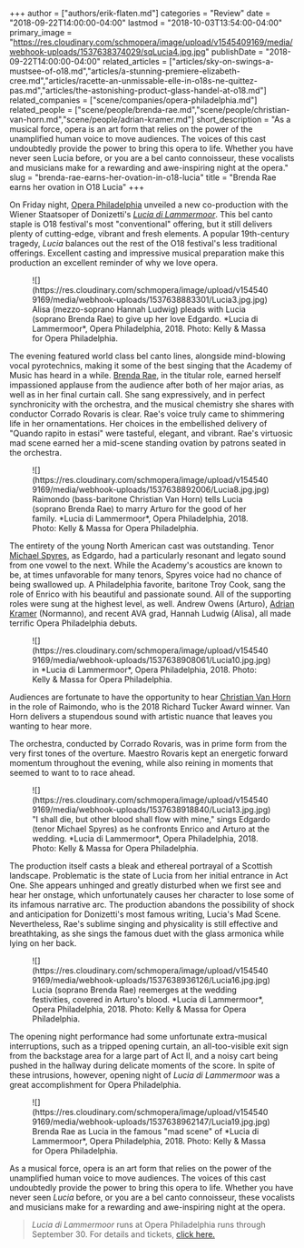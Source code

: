 +++
author = ["authors/erik-flaten.md"]
categories = "Review"
date = "2018-09-22T14:00:00-04:00"
lastmod = "2018-10-03T13:54:00-04:00"
primary_image = "https://res.cloudinary.com/schmopera/image/upload/v1545409169/media/webhook-uploads/1537638374029/sqLucia4.jpg.jpg"
publishDate = "2018-09-22T14:00:00-04:00"
related_articles = ["articles/sky-on-swings-a-mustsee-of-o18.md","articles/a-stunning-premiere-elizabeth-cree.md","articles/racette-an-unmissable-elle-in-o18s-ne-quittez-pas.md","articles/the-astonishing-product-glass-handel-at-o18.md"]
related_companies = ["scene/companies/opera-philadelphia.md"]
related_people = ["scene/people/brenda-rae.md","scene/people/christian-van-horn.md","scene/people/adrian-kramer.md"]
short_description = "As a musical force, opera is an art form that relies on the power of the unamplified human voice to move audiences. The voices of this cast undoubtedly provide the power to bring this opera to life. Whether you have never seen Lucia before, or you are a bel canto connoisseur, these vocalists and musicians make for a rewarding and awe-inspiring night at the opera."
slug = "brenda-rae-earns-her-ovation-in-o18-lucia"
title = "Brenda Rae earns her ovation in O18 Lucia"
+++

On Friday night, [Opera Philadelphia](/scene/companies/opera-philadelphia/) unveiled a new co-production with the Wiener Staatsoper of Donizetti's [*Lucia di Lammermoor*](https://www.operaphila.org/whats-on/on-stage-2018-2019/lucia-di-lammermoor/). This bel canto staple is O18 festival's most "conventional" offering, but it still delivers plenty of cutting-edge, vibrant and fresh elements. A popular 19th-century tragedy, *Lucia* balances out the rest of the O18 festival's less traditional offerings. Excellent casting and impressive musical preparation make this production an excellent reminder of why we love opera.

<figure data-type="image">![](https://res.cloudinary.com/schmopera/image/upload/v1545409169/media/webhook-uploads/1537638883301/Lucia3.jpg.jpg)
<figcaption>Alisa (mezzo-soprano Hannah Ludwig) pleads with Lucia (soprano Brenda Rae) to give up her love Edgardo. *Lucia di Lammermoor*, Opera Philadelphia, 2018. Photo: Kelly & Massa for Opera Philadelphia.</figcaption>
</figure>

The evening featured world class bel canto lines, alongside mind-blowing vocal pyrotechnics, making it some of the best singing that the Academy of Music has heard in a while. [Brenda Rae](/talking-with-singers-brenda-rae/), in the titular role, earned herself impassioned applause from the audience after both of her major arias, as well as in her final curtain call. She sang expressively, and in perfect synchronicity with the orchestra, and the musical chemistry she shares with conductor Corrado Rovaris is clear. Rae's voice truly came to shimmering life in her ornamentations. Her choices in the embellished delivery of "Quando rapito in estasi" were tasteful, elegant, and vibrant. Rae's virtuosic mad scene earned her a mid-scene standing ovation by patrons seated in the orchestra.

<figure data-type="image">![](https://res.cloudinary.com/schmopera/image/upload/v1545409169/media/webhook-uploads/1537638892006/Lucia8.jpg.jpg)
<figcaption>Raimondo (bass-baritone Christian Van Horn) tells Lucia (soprano Brenda Rae) to marry Arturo for the good of her family. *Lucia di Lammermoor*, Opera Philadelphia, 2018. Photo: Kelly & Massa for Opera Philadelphia.</figcaption>
</figure>

The entirety of the young North American cast was outstanding. Tenor [Michael Spyres](/scene/people/michael-spyres/), as Edgardo, had a particularly resonant and legato sound from one vowel to the next. While the Academy's acoustics are known to be, at times unfavorable for many tenors, Spyres voice had no chance of being swallowed up. A Philadelphia favorite, baritone Troy Cook, sang the role of Enrico with his beautiful and passionate sound. All of the supporting roles were sung at the highest level, as well. Andrew Owens (Arturo), [Adrian Kramer](/scene/people/adrian-kramer/) (Normanno), and recent AVA grad, Hannah Ludwig (Alisa), all made terrific Opera Philadelphia debuts.

<figure data-type="image">![](https://res.cloudinary.com/schmopera/image/upload/v1545409169/media/webhook-uploads/1537638908061/Lucia10.jpg.jpg)
<figcaption> in *Lucia di Lammermoor*, Opera Philadelphia, 2018. Photo: Kelly & Massa for Opera Philadelphia.</figcaption>
</figure>

Audiences are fortunate to have the opportunity to hear [Christian Van Horn](/talking-with-singers-christian-van-horn/) in the role of Raimondo, who is the 2018 Richard Tucker Award winner. Van Horn delivers a stupendous sound with artistic nuance that leaves you wanting to hear more. 

The orchestra, conducted by Corrado Rovaris, was in prime form from the very first tones of the overture. Maestro Rovaris kept an energetic forward momentum throughout the evening, while also reining in moments that seemed to want to to race ahead. 

<figure data-type="image">![](https://res.cloudinary.com/schmopera/image/upload/v1545409169/media/webhook-uploads/1537638918840/Lucia13.jpg.jpg)
<figcaption>"I shall die, but other blood shall flow with mine," sings Edgardo (tenor Michael Spyres) as he confronts Enrico and Arturo at the wedding. *Lucia di Lammermoor*, Opera Philadelphia, 2018. Photo: Kelly & Massa for Opera Philadelphia.</figcaption>
</figure>

The production itself casts a bleak and ethereal portrayal of a Scottish landscape. Problematic is the state of Lucia from her initial entrance in Act One. She appears unhinged and greatly disturbed when we first see and hear her onstage, which unfortunately causes her character to lose some of its infamous narrative arc. The production abandons the possibility of shock and anticipation for Donizetti's most famous writing, Lucia's Mad Scene. Nevertheless, Rae's sublime singing and physicality is still effective and breathtaking, as she sings the famous duet with the glass armonica while lying on her back.

<figure data-type="image">![](https://res.cloudinary.com/schmopera/image/upload/v1545409169/media/webhook-uploads/1537638936126/Lucia16.jpg.jpg)
<figcaption>Lucia (soprano Brenda Rae) reemerges at the wedding festivities, covered in Arturo's blood. *Lucia di Lammermoor*, Opera Philadelphia, 2018. Photo: Kelly & Massa for Opera Philadelphia.</figcaption>
</figure>

The opening night performance had some unfortunate extra-musical interruptions, such as a tripped opening curtain, an all-too-visible exit sign from the backstage area for a large part of Act II, and a noisy cart being pushed in the hallway during delicate moments of the score. In spite of these intrusions, however, opening night of *Lucia di Lammermoor* was a great accomplishment for Opera Philadelphia. 

<figure data-type="image">![](https://res.cloudinary.com/schmopera/image/upload/v1545409169/media/webhook-uploads/1537638962147/Lucia19.jpg.jpg)
<figcaption>Brenda Rae as Lucia in the famous "mad  scene" of *Lucia di Lammermoor*, Opera Philadelphia, 2018. Photo: Kelly & Massa for Opera Philadelphia.</figcaption>
</figure>

As a musical force, opera is an art form that relies on the power of the unamplified human voice to move audiences. The voices of this cast undoubtedly provide the power to bring this opera to life. Whether you have never seen *Lucia* before, or you are a bel canto connoisseur, these vocalists and musicians make for a rewarding and awe-inspiring night at the opera.

>*Lucia di Lammermoor* runs at Opera Philadelphia runs through September 30. For details and tickets, [click here.](https://www.operaphila.org/whats-on/on-stage-2018-2019/lucia-di-lammermoor/)
